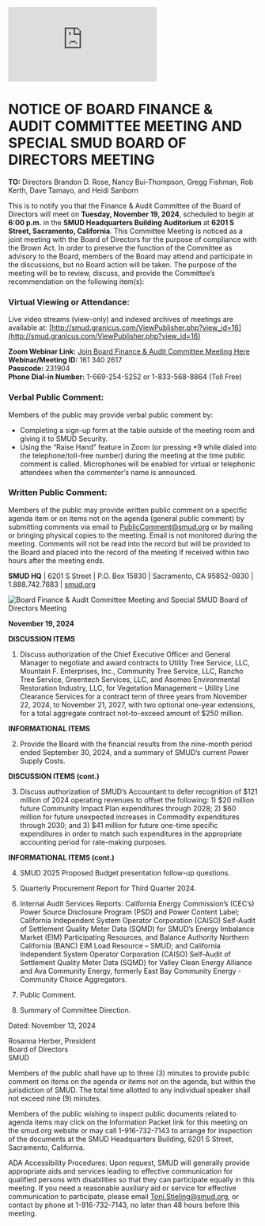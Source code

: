 <!-- Page 1 -->
![SMUD Notice](https://smud.granicus.com/ViewPublisher.php?view_id=16)

# NOTICE OF BOARD FINANCE & AUDIT COMMITTEE MEETING AND SPECIAL SMUD BOARD OF DIRECTORS MEETING

**TO:** Directors Brandon D. Rose, Nancy Bui-Thompson, Gregg Fishman, Rob Kerth, Dave Tamayo, and Heidi Sanborn

This is to notify you that the Finance & Audit Committee of the Board of Directors will meet on **Tuesday, November 19, 2024**, scheduled to begin at **6:00 p.m.** in the **SMUD Headquarters Building Auditorium** at **6201 S Street, Sacramento, California**. This Committee Meeting is noticed as a joint meeting with the Board of Directors for the purpose of compliance with the Brown Act. In order to preserve the function of the Committee as advisory to the Board, members of the Board may attend and participate in the discussions, but no Board action will be taken. The purpose of the meeting will be to review, discuss, and provide the Committee’s recommendation on the following item(s):

### Virtual Viewing or Attendance:
Live video streams (view-only) and indexed archives of meetings are available at: [http://smud.granicus.com/ViewPublisher.php?view_id=16](http://smud.granicus.com/ViewPublisher.php?view_id=16)

**Zoom Webinar Link:** [Join Board Finance & Audit Committee Meeting Here](https://smud.granicus.com/ViewPublisher.php?view_id=16)  
**Webinar/Meeting ID:** 161 340 2617  
**Passcode:** 231904  
**Phone Dial-in Number:** 1-669-254-5252 or 1-833-568-8864 (Toll Free)

### Verbal Public Comment:
Members of the public may provide verbal public comment by:
- Completing a sign-up form at the table outside of the meeting room and giving it to SMUD Security.
- Using the “Raise Hand” feature in Zoom (or pressing *9 while dialed into the telephone/toll-free number) during the meeting at the time public comment is called. Microphones will be enabled for virtual or telephonic attendees when the commenter’s name is announced.

### Written Public Comment:
Members of the public may provide written public comment on a specific agenda item or on items not on the agenda (general public comment) by submitting comments via email to [PublicComment@smud.org](mailto:PublicComment@smud.org) or by mailing or bringing physical copies to the meeting. Email is not monitored during the meeting. Comments will not be read into the record but will be provided to the Board and placed into the record of the meeting if received within two hours after the meeting ends.

**SMUD HQ** | 6201 S Street | P.O. Box 15830 | Sacramento, CA 95852-0830 | 1.888.742.7683 | [smud.org](http://smud.org)
<!-- Page 2 -->
![Board Finance & Audit Committee Meeting and Special SMUD Board of Directors Meeting](https://via.placeholder.com/768x993.png?text=Board+Finance+%26+Audit+Committee+Meeting+and+Special+SMUD+Board+of+Directors+Meeting)

**November 19, 2024**

**DISCUSSION ITEMS**

1. Discuss authorization of the Chief Executive Officer and General Manager to negotiate and award contracts to Utility Tree Service, LLC, Mountain F. Enterprises, Inc., Community Tree Service, LLC, Rancho Tree Service, Greentech Services, LLC, and Asomeo Environmental Restoration Industry, LLC, for Vegetation Management – Utility Line Clearance Services for a contract term of three years from November 22, 2024, to November 21, 2027, with two optional one-year extensions, for a total aggregate contract not-to-exceed amount of $250 million.

**INFORMATIONAL ITEMS**

2. Provide the Board with the financial results from the nine-month period ended September 30, 2024, and a summary of SMUD’s current Power Supply Costs.

**DISCUSSION ITEMS (cont.)**

3. Discuss authorization of SMUD’s Accountant to defer recognition of $121 million of 2024 operating revenues to offset the following: 1) $20 million future Community Impact Plan expenditures through 2028; 2) $60 million for future unexpected increases in Commodity expenditures through 2030; and 3) $41 million for future one-time specific expenditures in order to match such expenditures in the appropriate accounting period for rate-making purposes.

**INFORMATIONAL ITEMS (cont.)**

4. SMUD 2025 Proposed Budget presentation follow-up questions.

5. Quarterly Procurement Report for Third Quarter 2024.

6. Internal Audit Services Reports: California Energy Commission’s (CEC’s) Power Source Disclosure Program (PSD) and Power Content Label; California Independent System Operator Corporation (CAISO) Self-Audit of Settlement Quality Meter Data (SQMD) for SMUD’s Energy Imbalance Market (EIM) Participating Resources, and Balance Authority Northern California (BANC) EIM Load Resource – SMUD; and California Independent System Operator Corporation (CAISO) Self-Audit of Settlement Quality Meter Data (SQMD) for Valley Clean Energy Alliance and Ava Community Energy, formerly East Bay Community Energy - Community Choice Aggregators.
<!-- Page 3 -->
7. Public Comment.

8. Summary of Committee Direction.

Dated: November 13, 2024

Rosanna Herber, President  
Board of Directors  
SMUD  

Members of the public shall have up to three (3) minutes to provide public comment on items on the agenda or items not on the agenda, but within the jurisdiction of SMUD. The total time allotted to any individual speaker shall not exceed nine (9) minutes.

Members of the public wishing to inspect public documents related to agenda items may click on the Information Packet link for this meeting on the smud.org website or may call 1-916-732-7143 to arrange for inspection of the documents at the SMUD Headquarters Building, 6201 S Street, Sacramento, California.

ADA Accessibility Procedures: Upon request, SMUD will generally provide appropriate aids and services leading to effective communication for qualified persons with disabilities so that they can participate equally in this meeting. If you need a reasonable auxiliary aid or service for effective communication to participate, please email Toni.Stieling@smud.org, or contact by phone at 1-916-732-7143, no later than 48 hours before this meeting.
